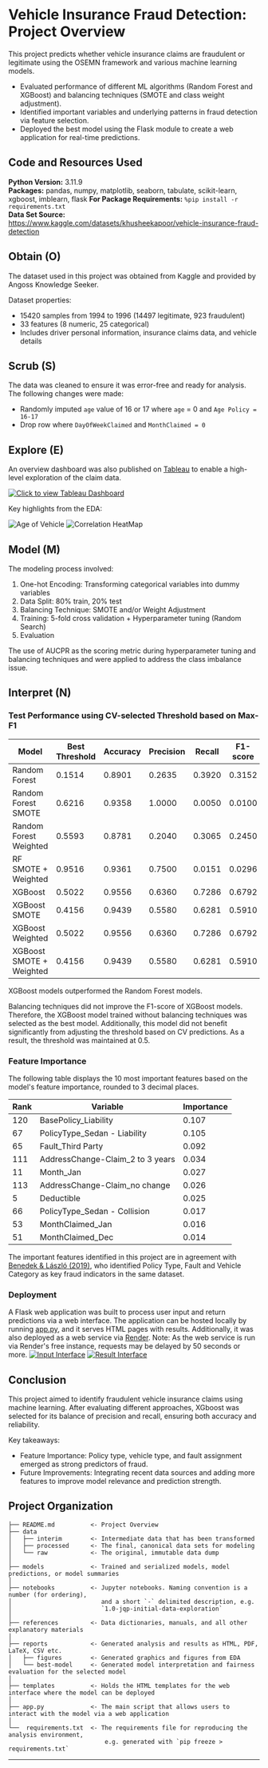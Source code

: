 # Vehicle Insurance Fraud Detection: Project Overview 
This project predicts whether vehicle insurance claims are fraudulent or legitimate using the OSEMN framework and various machine learning models.
- Evaluated performance of different ML algorithms (Random Forest and XGBoost) and balancing techniques (SMOTE and class weight adjustment).
- Identified important variables and underlying patterns in fraud detection via feature selection.
- Deployed the best model using the Flask module to create a web application for real-time predictions.

## Code and Resources Used 
**Python Version:** 3.11.9  
**Packages:** pandas, numpy, matplotlib, seaborn, tabulate, scikit-learn, xgboost, imblearn, flask
**For Package Requirements:**  ```%pip install -r requirements.txt```  
**Data Set Source:** https://www.kaggle.com/datasets/khusheekapoor/vehicle-insurance-fraud-detection

## Obtain (O)

The dataset used in this project was obtained from Kaggle and provided by Angoss Knowledge Seeker. 

Dataset properties:
- 15420 samples from 1994 to 1996 (14497 legitimate, 923 fraudulent)
- 33 features (8 numeric, 25 categorical)
- Includes  driver personal information, insurance claims data, and vehicle details

## Scrub (S)

The data was cleaned to ensure it was error-free and ready for analysis. The following changes were made:

*	Randomly imputed `age` value of 16 or 17 where `age` = 0 and `Age Policy = 16-17`
*   Drop row where `DayOfWeekClaimed` and `MonthClaimed = 0`



## Explore (E)
An overview dashboard was also published on [Tableau](https://public.tableau.com/views/VehicleInsuranceClaims_17428952593430/VehicleInsuranceClaimsDashboard?:language=en-GB&:sid=&:redirect=auth&:display_count=n&:origin=viz_share_link) to enable a high-level exploration of the claim data.

[![Click to view Tableau Dashboard](reports/tableau-dashboard.png)](https://public.tableau.com/views/VehicleInsuranceClaims_17428952593430/VehicleInsuranceClaimsDashboard?:language=en-GB&:sid=&:redirect=auth&:display_count=n&:origin=viz_share_link)

Key highlights from the EDA:

![Age of Vehicle](reports/figures/9-age-of-vehicle.png)
![Correlation HeatMap](reports/figures/14-spearman-heatmap.png)

## Model (M)

The modeling process involved:
1. One-hot Encoding: Transforming categorical variables into dummy variables 
2. Data Split: 80% train, 20% test
3. Balancing Technique: SMOTE and/or Weight Adjustment
4. Training: 5-fold cross validation + Hyperparameter tuning (Random Search)
5. Evaluation

The use of AUCPR as the scoring metric during hyperparameter tuning and balancing techniques and were applied to address the class imbalance issue. 

## Interpret (N)

### Test Performance using CV-selected Threshold based on Max-F1

| Model                        | Best Threshold | Accuracy | Precision | Recall  | F1-score |
|------------------------------|---------------|----------|-----------|---------|---------|
| Random Forest               | 0.1514        | 0.8901   | 0.2635    | 0.3920  | 0.3152  |
| Random Forest SMOTE         | 0.6216        | 0.9358   | 1.0000    | 0.0050  | 0.0100  |
| Random Forest Weighted      | 0.5593        | 0.8781   | 0.2040    | 0.3065  | 0.2450  |
| RF SMOTE + Weighted         | 0.9516        | 0.9361   | 0.7500    | 0.0151  | 0.0296  |
| XGBoost                     | 0.5022        | 0.9556   | 0.6360    | 0.7286  | 0.6792  |
| XGBoost SMOTE               | 0.4156        | 0.9439   | 0.5580    | 0.6281  | 0.5910  |
| XGBoost Weighted            | 0.5022        | 0.9556   | 0.6360    | 0.7286  | 0.6792  |
| XGBoost SMOTE + Weighted    | 0.4156        | 0.9439   | 0.5580    | 0.6281  | 0.5910  |

XGBoost models outperformed the Random Forest models.

Balancing techniques did not improve the F1-score of XGBoost models. Therefore, the XGBoost model trained without balancing techniques was selected as the best model. Additionally, this model did not benefit significantly from adjusting the threshold based on CV predictions. As a result, the threshold was maintained at 0.5.

### Feature Importance

The following table displays the 10 most important features based on the model's feature importance, rounded to 3 decimal places.

| Rank | Variable                          | Importance |
|------|-----------------------------------|------------|
| 120  | BasePolicy_Liability              | 0.107      |
| 67   | PolicyType_Sedan - Liability      | 0.105      |
| 65   | Fault_Third Party                 | 0.092      |
| 111  | AddressChange-Claim_2 to 3 years  | 0.034      |
| 11   | Month_Jan                          | 0.027      |
| 113  | AddressChange-Claim_no change     | 0.026      |
| 5    | Deductible                        | 0.025      |
| 66   | PolicyType_Sedan - Collision      | 0.017      |
| 53   | MonthClaimed_Jan                  | 0.016      |
| 51   | MonthClaimed_Dec                  | 0.014      |

The important features identified in this project are in agreement with [Benedek & László (2019)](https://doi.org/10.2478/subboec-2019-0009), who identified Policy Type, Fault and Vehicle Category as key fraud indicators in the same dataset.


### Deployment

A Flask web application was built to process user input and return predictions via a web interface. The application can be hosted locally by running [app.py](app.py), and it serves HTML pages with results. Additionally, it was also deployed as a web service via [Render](https://vehicle-insurance-fraud-detection-4w2k.onrender.com/).
Note: As the web service is run via Render's free instance, requests may be delayed by 50 seconds or more.
[![Input Interface](image.png)](https://vehicle-insurance-fraud-detection-4w2k.onrender.com/)
[![Result Interface](image-1.png)](https://vehicle-insurance-fraud-detection-4w2k.onrender.com/)

## Conclusion

This project aimed to identify fraudulent vehicle insurance claims using machine learning. After evaluating different approaches, XGboost was selected for its balance of precision and recall, ensuring both accuracy and reliability.

Key takeaways:
- Feature Importance: Policy type, vehicle type, and fault assignment emerged as strong predictors of fraud.
- Future Improvements: Integrating recent data sources and adding more features to improve model relevance and prediction strength.

## Project Organization

```
├── README.md          <- Project Overview
├── data
│   ├── interim        <- Intermediate data that has been transformed
│   ├── processed      <- The final, canonical data sets for modeling
│   └── raw            <- The original, immutable data dump
│
├── models             <- Trained and serialized models, model predictions, or model summaries
│
├── notebooks          <- Jupyter notebooks. Naming convention is a number (for ordering),
│                         and a short `-` delimited description, e.g.
│                         `1.0-jqp-initial-data-exploration`
│
├── references         <- Data dictionaries, manuals, and all other explanatory materials
│
├── reports            <- Generated analysis and results as HTML, PDF, LaTeX, CSV etc.
│   ├── figures        <- Generated graphics and figures from EDA
│   └── best-model     <- Generated model interpretation and fairness evaluation for the selected model
│
├── templates          <- Holds the HTML templates for the web interface where the model can be deployed
│
├── app.py             <- The main script that allows users to interact with the model via a web application
│
└──  requirements.txt  <- The requirements file for reproducing the analysis environment, 
                           e.g. generated with `pip freeze > requirements.txt`

```

--------